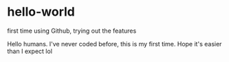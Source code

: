 # hello-world
first time using Github, trying out the features

Hello humans. I've never coded before, this is my first time. Hope it's easier than I expect lol
